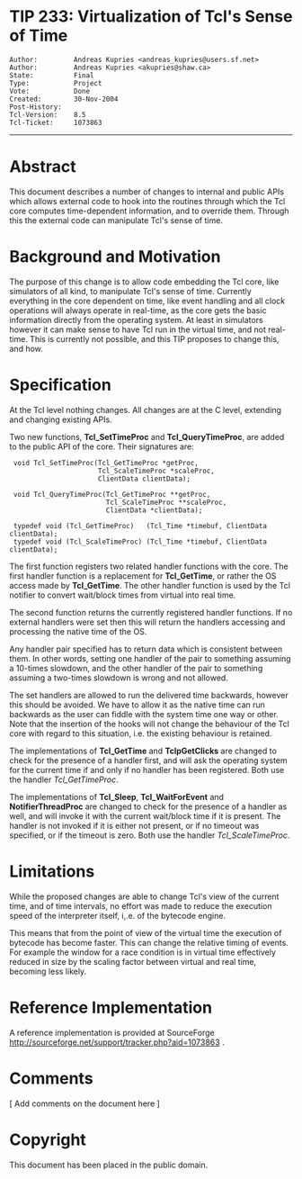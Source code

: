 # TIP 233: Virtualization of Tcl's Sense of Time
	Author:         Andreas Kupries <andreas_kupries@users.sf.net>
	Author:         Andreas Kupries <akupries@shaw.ca>
	State:          Final
	Type:           Project
	Vote:           Done
	Created:        30-Nov-2004
	Post-History:   
	Tcl-Version:    8.5
	Tcl-Ticket:     1073863
-----

# Abstract

This document describes a number of changes to internal and public
APIs which allows external code to hook into the routines through
which the Tcl core computes time-dependent information, and to
override them. Through this the external code can manipulate Tcl's
sense of time.

# Background and Motivation

The purpose of this change is to allow code embedding the Tcl core,
like simulators of all kind, to manipulate Tcl's sense of
time. Currently everything in the core dependent on time, like event
handling and all clock operations will always operate in real-time, as
the core gets the basic information directly from the operating
system. At least in simulators however it can make sense to have Tcl
run in the virtual time, and not real-time. This is currently not
possible, and this TIP proposes to change this, and how.

# Specification

At the Tcl level nothing changes. All changes are at the C level,
extending and changing existing APIs.

Two new functions, **Tcl\_SetTimeProc** and **Tcl\_QueryTimeProc**,
are added to the public API of the core. Their signatures are:

	 void Tcl_SetTimeProc(Tcl_GetTimeProc *getProc,
	                      Tcl_ScaleTimeProc *scaleProc,
	                      ClientData clientData);
	
	 void Tcl_QueryTimeProc(Tcl_GetTimeProc **getProc,
	                        Tcl_ScaleTimeProc **scaleProc,
	                        ClientData *clientData);
	
	 typedef void (Tcl_GetTimeProc)   (Tcl_Time *timebuf, ClientData clientData);
	 typedef void (Tcl_ScaleTimeProc) (Tcl_Time *timebuf, ClientData clientData);

The first function registers two related handler functions with the
core. The first handler function is a replacement for
**Tcl\_GetTime**, or rather the OS access made by
**Tcl\_GetTime**. The other handler function is used by the Tcl
notifier to convert wait/block times from virtual into real time.

The second function returns the currently registered handler
functions. If no external handlers were set then this will return the
handlers accessing and processing the native time of the OS.

Any handler pair specified has to return data which is consistent
between them. In other words, setting one handler of the pair to
something assuming a 10-times slowdown, and the other handler of the
pair to something assuming a two-times slowdown is wrong and not
allowed.

The set handlers are allowed to run the delivered time backwards,
however this should be avoided. We have to allow it as the native time
can run backwards as the user can fiddle with the system time one way
or other. Note that the insertion of the hooks will not change the
behaviour of the Tcl core with regard to this situation, i.e. the
existing behaviour is retained.

The implementations of **Tcl\_GetTime** and **TclpGetClicks** are
changed to check for the presence of a handler first, and will ask the
operating system for the current time if and only if no handler has
been registered. Both use the handler _Tcl\_GetTimeProc_.

The implementations of **Tcl\_Sleep**, **Tcl\_WaitForEvent** and
**NotifierThreadProc** are changed to check for the presence of a
handler as well, and will invoke it with the current wait/block time
if it is present. The handler is not invoked if it is either not
present, or if no timeout was specified, or if the timeout is
zero. Both use the handler _Tcl\_ScaleTimeProc_.

# Limitations

While the proposed changes are able to change Tcl's view of the
current time, and of time intervals, no effort was made to reduce the
execution speed of the interpreter itself, i,.e. of the bytecode
engine.

This means that from the point of view of the virtual time the
execution of bytecode has become faster. This can change the relative
timing of events. For example the window for a race condition is in
virtual time effectively reduced in size by the scaling factor between
virtual and real time, becoming less likely.

# Reference Implementation

A reference implementation is provided at SourceForge
<http://sourceforge.net/support/tracker.php?aid=1073863> .

# Comments

[ Add comments on the document here ]

# Copyright

This document has been placed in the public domain.

